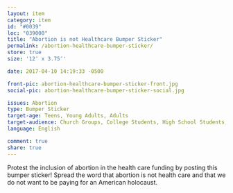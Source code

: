 ```yaml
---
layout: item
category: item
id: "#0039"
loc: "039000"
title: "Abortion is not Healthcare Bumper Sticker"
permalink: /abortion-healthcare-bumper-sticker/
store: true
size: '12″ x 3.75″'

date: 2017-04-10 14:19:33 -0500

front-pic: abortion-healthcare-bumper-sticker-front.jpg
social-pic: abortion-healthcare-bumper-sticker-social.jpg

issues: Abortion
type: Bumper Sticker
target-age: Teens, Young Adults, Adults
target-audience: Church Groups, College Students, High School Students, Pro-life Organizations
language: English

comment: true
share: true
---
```

Protest the inclusion of abortion in the health care funding by posting this bumper sticker! Spread the word that abortion is not health care and that we do not want to be paying for an American holocaust.